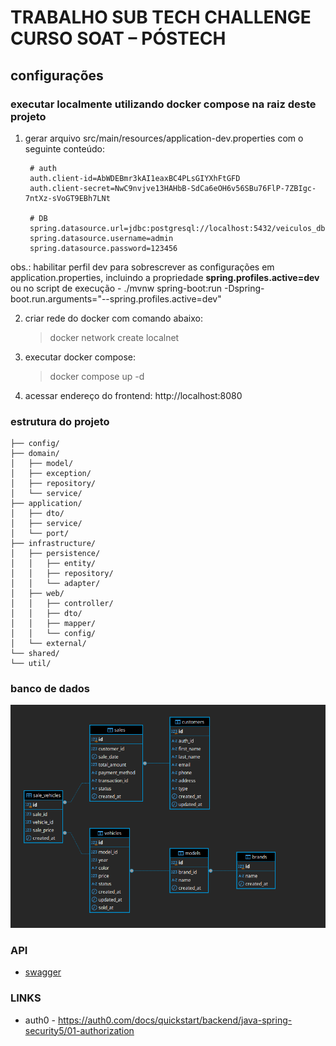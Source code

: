 # TRABALHO SUB TECH CHALLENGE CURSO SOAT – PÓSTECH

## configurações
### executar localmente utilizando docker compose na raiz deste projeto

1. gerar arquivo src/main/resources/application-dev.properties com o seguinte conteúdo:
   ```properties
    # auth
    auth.client-id=AbWDEBmr3kAI1eaxBC4PLsGIYXhFtGFD
    auth.client-secret=NwC9nvjve13HAHbB-SdCa6eOH6v56SBu76FlP-7ZBIgc-7ntXz-sVoGT9EBh7LNt
    
    # DB
    spring.datasource.url=jdbc:postgresql://localhost:5432/veiculos_db
    spring.datasource.username=admin
    spring.datasource.password=123456
   ```
   
obs.: habilitar perfil dev para sobrescrever as configurações em application.properties, incluindo a propriedade **spring.profiles.active=dev** ou no script de execução - ./mvnw spring-boot:run -Dspring-boot.run.arguments="--spring.profiles.active=dev"

2. criar rede do docker com comando abaixo:
   > docker network create localnet
   
3. executar docker compose:
   > docker compose up -d

4. acessar endereço do frontend: http://localhost:8080


### estrutura do projeto
```
├── config/   
├── domain/   
│   ├── model/   
│   ├── exception/   
│   ├── repository/  
│   └── service/   
├── application/   
│   ├── dto/   
│   ├── service/   
│   └── port/   
├── infrastructure/   
│   ├── persistence/   
│   │   ├── entity/   
│   │   ├── repository/   
│   │   └── adapter/   
│   ├── web/   
│   │   ├── controller/   
│   │   ├── dto/
│   │   ├── mapper/      
│   │   └── config/   
│   └── external/   
└── shared/   
└── util/   
```

### banco de dados

![bd.png](docs/bd.png)

### API 
- [swagger](http://localhost:8080/swagger-ui/index.html)

### LINKS
- auth0 - https://auth0.com/docs/quickstart/backend/java-spring-security5/01-authorization
